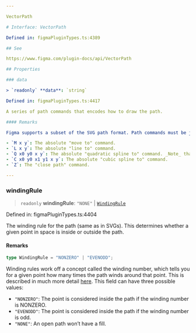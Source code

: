 ```yaml
---

VectorPath

# Interface: VectorPath

Defined in: figmaPluginTypes.ts:4389

## See

https://www.figma.com/plugin-docs/api/VectorPath

## Properties

### data

> `readonly` **data**: `string`

Defined in: figmaPluginTypes.ts:4417

A series of path commands that encodes how to draw the path.

#### Remarks

Figma supports a subset of the SVG path format. Path commands must be joined into a single string in order separated by a single space. Here are the path commands we support:

- `M x y`: The absolute "move to" command.
- `L x y`: The absolute "line to" command.
- `Q x0 y0 x y`: The absolute "quadratic spline to" command. _Note_ that while Figma supports this as input, we will never generate this ourselves. All quadratic splines are converted to cubic splines internally.
- `C x0 y0 x1 y1 x y`: The absolute "cubic spline to" command.
- `Z`: The "close path" command.

---
```


### windingRule

> `readonly` **windingRule**: `"NONE"` \| [`WindingRule`](../type-aliases/WindingRule.md)

Defined in: figmaPluginTypes.ts:4404

The winding rule for the path (same as in SVGs). This determines whether a given point in space is inside or outside the path.

#### Remarks

```ts
type WindingRule = "NONZERO" | "EVENODD";
```

Winding rules work off a concept called the winding number, which tells you for a given point how many times the path winds around that point. This is described in much more detail [here](https://oreillymedia.github.io/Using_SVG/extras/ch06-fill-rule.html). This field can have three possible values:

- `"NONZERO"`: The point is considered inside the path if the winding number is NONZERO.
- `"EVENODD"`: The point is considered inside the path if the winding number is odd.
- `"NONE"`: An open path won’t have a fill.
